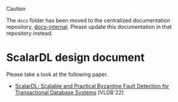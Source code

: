 > [!CAUTION]
> 
> The `docs` folder has been moved to the centralized documentation repository, [docs-internal](https://github.com/scalar-labs/docs-internal). Please update this documentation in that repository instead.

# ScalarDL design document

Please take a look at the following paper.
* [ScalarDL: Scalable and Practical Byzantine Fault Detection for Transactional Database Systems](https://dl.acm.org/doi/abs/10.14778/3523210.3523212) [VLDB'22]
